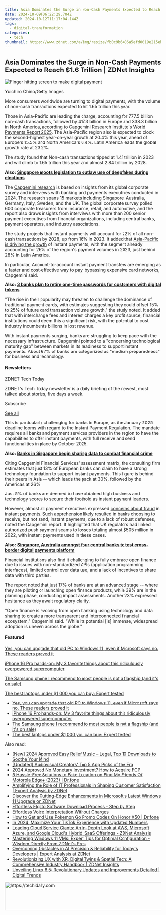 ```yaml
---
title: Asia Dominates the Surge in Non-Cash Payments Expected to Reach $1.6 Trillion | ZDNet Insights
date: 2024-10-09T06:22:29.704Z
updated: 2024-10-12T11:17:04.144Z
tags:
  - digital-transformation
categories:
  - tech
thumbnail: https://www.zdnet.com/a/img/resize/fb0c9b6486a5efd0019e215eb632dc95bd9b8925/2024/09/10/a533ff67-25cd-4320-96dd-f9f7edaf87b8/digital-payments-yuichiro-chino092024.jpg?width=170&height=128&fit=crop&auto=webp
---
```


## Asia Dominates the Surge in Non-Cash Payments Expected to Reach $1.6 Trillion | ZDNet Insights

![Finger hitting screen to make digital payment](https://www.zdnet.com/a/img/resize/b808fd91a6b0b36d7f57ba7b4b4f4c1c2b6127a3/2024/09/10/a533ff67-25cd-4320-96dd-f9f7edaf87b8/digital-payments-yuichiro-chino092024.jpg?auto=webp&width=1280)

Yuichiro Chino/Getty Images

More consumers worldwide are turning to digital payments, with the volume of non-cash transactions expected to hit 1.65 trillion this year. 

Those in Asia-Pacific are leading the charge, accounting for 777.5 billion non-cash transactions, followed by 417.3 billion in Europe and 338.3 billion in North America, according to Capgemini Research Institute's [World Payments Report 2025](https://www.capgemini.com/insights/research-library/world-payments-report/). The Asia-Pacific region also is expected to clock the second-highest year-on-year growth at 20.4% this year, ahead of Europe's 15.5% and North America's 6.4%. Latin America leads the global growth rate at 23.2%.

The study found that Non-cash transactions tipped at 1.41 trillion in 2023 and will climb to 1.65 trillion this year and almost 2.84 trillion by 2028\. 

**Also: [Singapore moots legislation to outlaw use of deepfakes during elections](https://www.zdnet.com/article/singapore-moots-legislation-to-outlaw-use-of-deepfakes-during-elections/)**

The [Capgemini research](https://www.capgemini.com/insights/research-institute/) is based on insights from its global corporate survey and interviews with banking and payments executives conducted in 2024\. The research spans 15 markets including Singapore, Australia, Germany, Italy, Sweden, and the UK. The global corporate survey polled 600 corporate treasurers from insurance, retail, and automotive, and the report also draws insights from interviews with more than 200 senior payment executives from financial organizations, including central banks, payment operators, and industry associations. 

The study projects that instant payments will account for 22% of all non-cash transactions by 2028, up from 16% in 2023\. It added that [Asia-Pacific is driving the growth](https://www.zdnet.com/article/southeast-asian-consumers-intensify-online-habits-spending-60-more/) of instant payments, with the segment already accounting for 26% of the region's payment volumes in 2023, just behind 28% in Latin America. 

In particular, Account-to-account instant payment transfers are emerging as a faster and cost-effective way to pay, bypassing expensive card networks, Capgemini said.

**Also: [3 banks plan to retire one-time passwords for customers with digital tokens](https://www.zdnet.com/article/3-banks-plan-to-retire-one-time-passwords-for-customers-with-digital-tokens/)**

"The rise in their popularity may threaten to challenge the dominance of traditional payment cards, with estimates suggesting they could offset 15% to 25% of future card transaction volume growth," the study noted. It added that with interchange fees and interest charges a key profit source, financial institutions could deem this a significant risk, with the potential to cost industry incumbents billions in lost revenue.

With instant payments surging, banks are struggling to keep pace with the necessary infrastructure. Capgemini pointed to a "concerning technological maturity gap" between markets in its readiness to support instant payments. About 67% of banks are categorized as "medium preparedness" for business and technology. 

#### Newsletters

ZDNET Tech Today

ZDNET's Tech Today newsletter is a daily briefing of the newest, most talked about stories, five days a week.

 Subscribe

[See all](https://www.zdnet.com/newsletters/)

This is particularly challenging for banks in Europe, as the January 2025 deadline looms with regard to the Instant Payment Regulation. The mandate requires all banks and payment services providers in the region to have the capabilities to offer instant payments, with full receive and send functionalities in place by October 2025\. 

**Also: [Banks in Singapore begin sharing data to combat financial crime](https://www.zdnet.com/article/banks-in-singapore-begin-sharing-data-to-combat-financial-crime/)**

Citing Capgemini Financial Services' assessment matrix, the consulting firm estimates that just 13% of European banks can claim to have a strong technology foundation to support instant payments. This figure is behind their peers in Asia -- which leads the pack at 30%, followed by the Americas at 26%. 

Just 5% of banks are deemed to have obtained high business and technology scores to secure their foothold as instant payment leaders. 

However, almost all payment executives expressed [concerns about fraud](https://www.zdnet.com/article/asian-banks-are-favorite-target-of-cybercooks-and-malicious-bots-their-preferred-tool/) in instant payments. Such apprehension likely resulted in banks choosing to receive, but not send, instant payments, due to a lack of robust defenses, noted the Capgemini report. It highlighted that UK regulators had linked authorized push payment scams to losses totaling almost $505 million in 2022, with instant payments used in these cases. 

**Also:** [**Singapore, Australia amongst four central banks to test cross-border digital payments platform**](https://www.zdnet.com/finance/banking/singapore-australia-amongst-four-central-banks-to-test-cross-border-digital-payments-platform/#link=%7B%22role%22:%22standard%22,%22href%22:%22https://www.zdnet.com/finance/banking/singapore-australia-amongst-four-central-banks-to-test-cross-border-digital-payments-platform/%22,%22target%22:%22%5Fblank%22,%22absolute%22:%22%22,%22linkText%22:%22%3Cstrong%3ESingapore,%20Australia%20amongst%20four%20central%20banks%20to%20test%20cross-border%20digital%20payments%20platform%3C/strong%3E%22%7D)

Financial institutions also find it challenging to fully embrace open finance due to issues with non-standardized APIs (application programming interfaces), limited control over data use, and a lack of incentives to share data with third parties. 

The report noted that just 17% of banks are at an advanced stage -- where they are piloting or launching open finance products, while 39% are in the planning phase, conducting impact assessments. Another 23% expressed hesitance as they await regulatory clarity.

"Open finance is evolving from open banking using technology and data sharing to create a more transparent and interconnected financial ecosystem," Capgemini said. "While its potential \[is\] immense, widespread adoption is uneven across the globe."

#### Featured

[Yes, you can upgrade that old PC to Windows 11, even if Microsoft says no. These readers proved it](https://www.zdnet.com/article/yes-you-can-upgrade-that-old-pc-to-windows-11-even-if-microsoft-says-no-these-readers-proved-it/ "Yes, you can upgrade that old PC to Windows 11, even if Microsoft says no. These readers proved it")

[iPhone 16 Pro hands-on: My 3 favorite things about this ridiculously overpowered supercomputer](https://www.zdnet.com/article/i-went-hands-on-with-iphone-16-pro-my-3-favorite-features-of-apples-pocket-supercomputer/ "iPhone 16 Pro hands-on: My 3 favorite things about this ridiculously overpowered supercomputer")

[The Samsung phone I recommend to most people is not a flagship (and it's on sale)](https://www.zdnet.com/article/the-samsung-phone-i-recommend-to-most-people-is-not-a-flagship-and-its-on-sale/ "The Samsung phone I recommend to most people is not a flagship (and it's on sale)")

[The best laptops under $1,000 you can buy: Expert tested](https://www.zdnet.com/article/best-laptop-under-1000/ "The best laptops under $1,000 you can buy: Expert tested")

* [Yes, you can upgrade that old PC to Windows 11, even if Microsoft says no. These readers proved it](https://www.zdnet.com/article/yes-you-can-upgrade-that-old-pc-to-windows-11-even-if-microsoft-says-no-these-readers-proved-it/ "Yes, you can upgrade that old PC to Windows 11, even if Microsoft says no. These readers proved it")
* [iPhone 16 Pro hands-on: My 3 favorite things about this ridiculously overpowered supercomputer](https://www.zdnet.com/article/i-went-hands-on-with-iphone-16-pro-my-3-favorite-features-of-apples-pocket-supercomputer/ "iPhone 16 Pro hands-on: My 3 favorite things about this ridiculously overpowered supercomputer")
* [The Samsung phone I recommend to most people is not a flagship (and it's on sale)](https://www.zdnet.com/article/the-samsung-phone-i-recommend-to-most-people-is-not-a-flagship-and-its-on-sale/ "The Samsung phone I recommend to most people is not a flagship (and it's on sale)")
* [The best laptops under $1,000 you can buy: Expert tested](https://www.zdnet.com/article/best-laptop-under-1000/ "The best laptops under $1,000 you can buy: Expert tested")

<ins class="adsbygoogle"
     style="display:block"
     data-ad-format="autorelaxed"
     data-ad-client="ca-pub-7571918770474297"
     data-ad-slot="1223367746"></ins>

<ins class="adsbygoogle"
     style="display:block"
     data-ad-client="ca-pub-7571918770474297"
     data-ad-slot="8358498916"
     data-ad-format="auto"
     data-full-width-responsive="true"></ins>

<span class="atpl-alsoreadstyle">Also read:</span>
<div><ul>
<li><a href="https://fox-links.techidaily.com/new-2024-approved-easy-relief-music-legal-top-10-downloads-to-soothe-your-mind/"><u>[New] 2024 Approved Easy Relief Music – Legal, Top 10 Downloads to Soothe Your Mind</u></a></li>
<li><a href="https://fox-glue.techidaily.com/updated-audiovisual-creators-top-5-app-picks-of-the-era/"><u>[Updated] Audiovisual Creators' Top 5 App Picks of the Era</u></a></li>
<li><a href="https://fox-boxes.techidaily.com/2024-approved-no-monetary-investment-how-to-acquire-fcp/"><u>2024 Approved No Monetary Investment? How to Acquire FCP</u></a></li>
<li><a href="https://location-fake.techidaily.com/5-hassle-free-solutions-to-fake-location-on-find-my-friends-of-motorola-edgeplus-2023-drfone-by-drfone-virtual-android/"><u>5 Hassle-Free Solutions to Fake Location on Find My Friends Of Motorola Edge+ (2023) | Dr.fone</u></a></li>
<li><a href="https://app-tips.techidaily.com/amplifying-the-role-of-it-professionals-in-shaping-customer-satisfaction-expert-analysis-by-zdnet/"><u>Amplifying the Role of IT Professionals in Shaping Customer Satisfaction | Expert Analysis by ZDNet</u></a></li>
<li><a href="https://app-tips.techidaily.com/discover-the-cutting-edge-enhancements-in-microsofts-latest-windows-11-upgrade-on-zdnet/"><u>Discover the Cutting-Edge Enhancements in Microsoft's Latest Windows 11 Upgrade on ZDNet</u></a></li>
<li><a href="https://hardware-help.techidaily.com/effortless-elgato-software-download-process-step-by-step/"><u>Effortless Elgato Software Download Process - Step by Step</u></a></li>
<li><a href="https://extra-information.techidaily.com/effortless-voice-interpretation-without-charges/"><u>Effortless Voice Interpretation Without Charges</u></a></li>
<li><a href="https://pokemon-go-android.techidaily.com/how-to-get-and-use-pokemon-go-promo-codes-on-honor-x50-drfone-by-drfone-virtual-android/"><u>How to Get and Use Pokemon Go Promo Codes On Honor X50 | Dr.fone</u></a></li>
<li><a href="https://article-posts.techidaily.com/in-2024-maximize-your-tiktok-experience-with-updated-numbers/"><u>In 2024, Maximize Your TikTok Experience with Updated Numbers</u></a></li>
<li><a href="https://app-tips.techidaily.com/leading-cloud-service-giants-an-in-depth-look-at-aws-microsoft-azure-and-google-clouds-hybrid-saas-offerings-zdnet-analysis/"><u>Leading Cloud Service Giants: An In-Depth Look at AWS, Microsoft Azure, and Google Cloud's Hybrid, SaaS Offerings - ZDNet Analysis</u></a></li>
<li><a href="https://app-tips.techidaily.com/mastering-windows-11-vms-expert-tips-for-optimal-configuration-wisdom-directly-from-zdnets-pros/"><u>Mastering Windows 11 VMs: Expert Tips for Optimal Configuration - Wisdom Directly From ZDNet's Pros</u></a></li>
<li><a href="https://app-tips.techidaily.com/overcoming-obstacles-in-ai-precision-and-reliability-for-todays-developers-expert-analysis-at-zdnet/"><u>Overcoming Obstacles in AI Precision & Reliability for Today's Developers | Expert Analysis at ZDNet</u></a></li>
<li><a href="https://app-tips.techidaily.com/revolutionizing-ux-with-xr-digital-twins-and-spatial-tech-a-comprehensive-industry-handbook-zdnet-insights/"><u>Revolutionizing UX with XR, Digital Twins & Spatial Tech: A Comprehensive Industry Handbook | ZDNet Insights</u></a></li>
<li><a href="https://app-tips.techidaily.com/unveiling-linux-65-revolutionary-updates-and-improvements-detailed-digital-trends/"><u>Unveiling Linux 6.5: Revolutionary Updates and Improvements Detailed | Digital Trends</u></a></li>
</ul></div>

<!-- affiliate ads begin -->
<a href="https://unicoeye.pxf.io/c/5597632/2148775/18498" target="_top" id="2148775">
  <img src="//a.impactradius-go.com/display-ad/18498-2148775" border="0" alt="https://techidaily.com" width="728" height="90"/>
</a>
<img height="0" width="0" src="https://unicoeye.pxf.io/i/5597632/2148775/18498" style="position:absolute;visibility:hidden;" border="0" />
<!-- affiliate ads end -->

